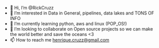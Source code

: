 - 👋 Hi, I’m @RickCruzz
- 👀 I’m interested in Data in General, pipelines, data lakes and TONS OF INFO
- 🌱 I’m currently learning python, aws and linux (POP_OS!)
- 💞️ I’m looking to collaborate on Open source projects so we can make the world better and save the oceans <3
- 📫 How to reach me henrique.cruzz@gmail.com

<!---
RickCruzz/RickCruzz is a ✨ special ✨ repository because its `README.md` (this file) appears on your GitHub profile.
You can click the Preview link to take a look at your changes.
--->
